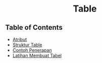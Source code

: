 <p align="center">
  <h1 align="center">Table</h1>

## Table of Contents

- [Atribut](#atribut)
- [Struktur Table](#struktur-Table)
- [Contoh Penerapan](#Contoh-penerapan-colspan-dan-rowspan)
- [Latihan Membuat Tabel](#Latihan-Membuat-Tabel)
